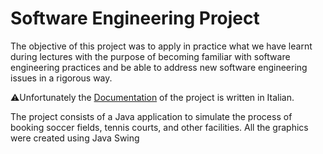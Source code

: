 # Software Engineering Project
The objective of this project was to apply in practice what we have learnt during lectures with the purpose of becoming familiar with software engineering practices and be able to address new software engineering issues in a rigorous way. 

⚠️Unfortunately the [Documentation](/Documentazione.pdf) of the project is written in Italian.

The project consists of a Java application to simulate the process of booking soccer fields, tennis courts, and other facilities. All the graphics were created using Java Swing

